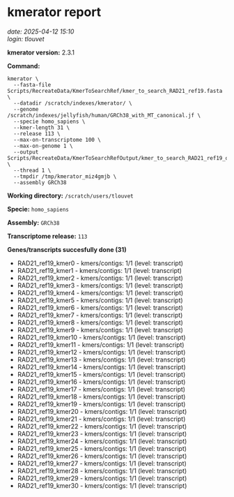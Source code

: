 # kmerator report
*date: 2025-04-12 15:10*  
*login: tlouvet*

**kmerator version:** 2.3.1

**Command:**

```
kmerator \
  --fasta-file Scripts/RecreateData/KmerToSearchRef/kmer_to_search_RAD21_ref19.fasta \
  --datadir /scratch/indexes/kmerator/ \
  --genome /scratch/indexes/jellyfish/human/GRCh38_with_MT_canonical.jf \
  --specie homo_sapiens \
  --kmer-length 31 \
  --release 113 \
  --max-on-transcriptome 100 \
  --max-on-genome 1 \
  --output Scripts/RecreateData/KmerToSearchRefOutput/kmer_to_search_RAD21_ref19_output \
  --thread 1 \
  --tmpdir /tmp/kmerator_miz4gmjb \
  --assembly GRCh38
```

**Working directory:** `/scratch/users/tlouvet`

**Specie:** `homo_sapiens`

**Assembly:** `GRCh38`

**Transcriptome release:** `113`

**Genes/transcripts succesfully done (31)**

- RAD21_ref19_kmer0 - kmers/contigs: 1/1 (level: transcript)
- RAD21_ref19_kmer1 - kmers/contigs: 1/1 (level: transcript)
- RAD21_ref19_kmer2 - kmers/contigs: 1/1 (level: transcript)
- RAD21_ref19_kmer3 - kmers/contigs: 1/1 (level: transcript)
- RAD21_ref19_kmer4 - kmers/contigs: 1/1 (level: transcript)
- RAD21_ref19_kmer5 - kmers/contigs: 1/1 (level: transcript)
- RAD21_ref19_kmer6 - kmers/contigs: 1/1 (level: transcript)
- RAD21_ref19_kmer7 - kmers/contigs: 1/1 (level: transcript)
- RAD21_ref19_kmer8 - kmers/contigs: 1/1 (level: transcript)
- RAD21_ref19_kmer9 - kmers/contigs: 1/1 (level: transcript)
- RAD21_ref19_kmer10 - kmers/contigs: 1/1 (level: transcript)
- RAD21_ref19_kmer11 - kmers/contigs: 1/1 (level: transcript)
- RAD21_ref19_kmer12 - kmers/contigs: 1/1 (level: transcript)
- RAD21_ref19_kmer13 - kmers/contigs: 1/1 (level: transcript)
- RAD21_ref19_kmer14 - kmers/contigs: 1/1 (level: transcript)
- RAD21_ref19_kmer15 - kmers/contigs: 1/1 (level: transcript)
- RAD21_ref19_kmer16 - kmers/contigs: 1/1 (level: transcript)
- RAD21_ref19_kmer17 - kmers/contigs: 1/1 (level: transcript)
- RAD21_ref19_kmer18 - kmers/contigs: 1/1 (level: transcript)
- RAD21_ref19_kmer19 - kmers/contigs: 1/1 (level: transcript)
- RAD21_ref19_kmer20 - kmers/contigs: 1/1 (level: transcript)
- RAD21_ref19_kmer21 - kmers/contigs: 1/1 (level: transcript)
- RAD21_ref19_kmer22 - kmers/contigs: 1/1 (level: transcript)
- RAD21_ref19_kmer23 - kmers/contigs: 1/1 (level: transcript)
- RAD21_ref19_kmer24 - kmers/contigs: 1/1 (level: transcript)
- RAD21_ref19_kmer25 - kmers/contigs: 1/1 (level: transcript)
- RAD21_ref19_kmer26 - kmers/contigs: 1/1 (level: transcript)
- RAD21_ref19_kmer27 - kmers/contigs: 1/1 (level: transcript)
- RAD21_ref19_kmer28 - kmers/contigs: 1/1 (level: transcript)
- RAD21_ref19_kmer29 - kmers/contigs: 1/1 (level: transcript)
- RAD21_ref19_kmer30 - kmers/contigs: 1/1 (level: transcript)
